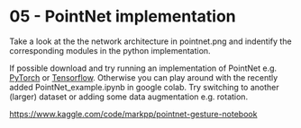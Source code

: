 # 05 - PointNet implementation

Take a look at the the network architecture in pointnet.png and indentify the corresponding modules in the python implementation.

If possible download and try running an implementation of PointNet e.g. [PyTorch](https://github.com/yanx27/Pointnet_Pointnet2_pytorch "PointNet in PyTorch") or [Tensorflow](https://github.com/charlesq34/pointnet "PointNet in Tensorflow"). 
Otherwise you can play around with the recently added PointNet_example.ipynb in google colab. Try switching to another (larger) dataset or adding some data augmentation e.g. rotation.

https://www.kaggle.com/code/markpp/pointnet-gesture-notebook

